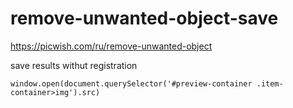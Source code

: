 # remove-unwanted-object-save
https://picwish.com/ru/remove-unwanted-object

save results withut registration
```
window.open(document.querySelector('#preview-container .item-container>img').src)
```
